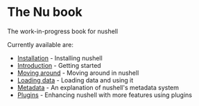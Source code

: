 # The Nu book
The work-in-progress book for nushell

Currently available are:

* [Installation](installation.md) - Installing nushell
* [Introduction](introduction.md) - Getting started
* [Moving around](moving_around.md) - Moving around in nushell
* [Loading data](loading_data.md) - Loading data and using it
* [Metadata](metadata.md) - An explanation of nushell's metadata system
* [Plugins](plugins.md) - Enhancing nushell with more features using plugins
